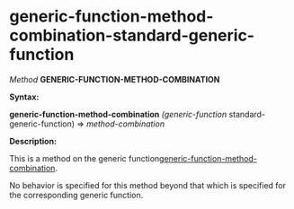 generic-function-method-combination-standard-generic-function
=============================================================

*Method* **GENERIC-FUNCTION-METHOD-COMBINATION**

**Syntax:**

**generic-function-method-combination** *(generic-function* standard-generic-function) => *method-combination*

**Description:**

This is a method on the generic function[generic-function-method-combination](/meta-object-protocol/generic-function-method-combination).

No behavior is specified for this method beyond that which is specified for the corresponding generic function.
